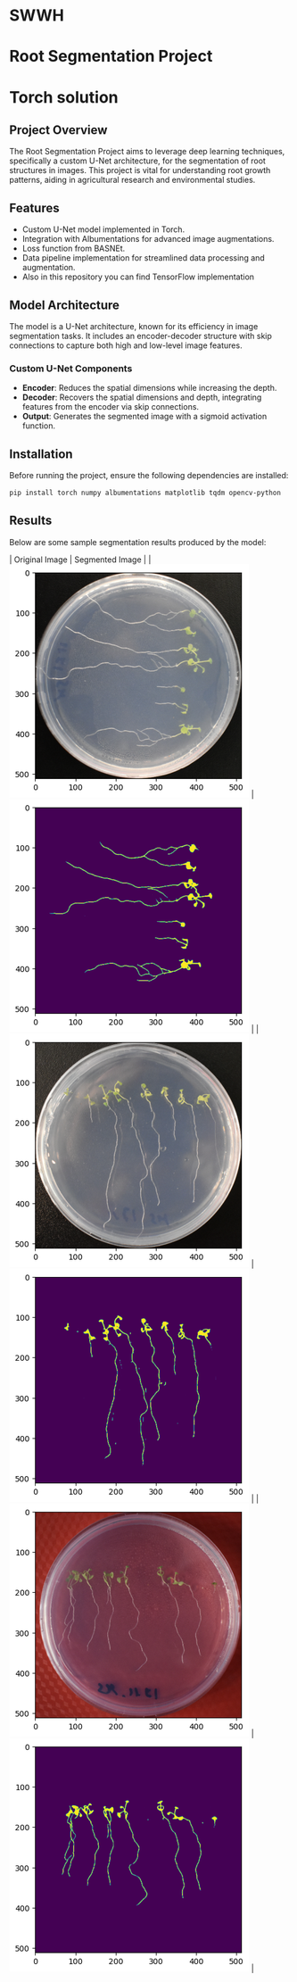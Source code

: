 # SWWH
# Root Segmentation Project
# Torch solution

## Project Overview
The Root Segmentation Project aims to leverage deep learning techniques, specifically a custom U-Net architecture, for the segmentation of root structures in images. This project is vital for understanding root growth patterns, aiding in agricultural research and environmental studies.

## Features
- Custom U-Net model implemented in Torch.
- Integration with Albumentations for advanced image augmentations.
- Loss function from BASNEt.
- Data pipeline implementation for streamlined data processing and augmentation.
- Also in this repository you can find TensorFlow implementation 

## Model Architecture
The model is a U-Net architecture, known for its efficiency in image segmentation tasks. It includes an encoder-decoder structure with skip connections to capture both high and low-level image features.

### Custom U-Net Components
- **Encoder**: Reduces the spatial dimensions while increasing the depth.
- **Decoder**: Recovers the spatial dimensions and depth, integrating features from the encoder via skip connections.
- **Output**: Generates the segmented image with a sigmoid activation function.

## Installation

Before running the project, ensure the following dependencies are installed:
```bash
pip install torch numpy albumentations matplotlib tqdm opencv-python
```

## Results

Below are some sample segmentation results produced by the model:

| Original Image | Segmented Image |
| ![Original Image 1](images/image1.png) | ![Segmented Image 1](images/segment1.png) |
| ![Original Image 2](images/image2.png) | ![Segmented Image 2](images/segment2.png) |
| ![Original Image 3](images/image3.png) | ![Segmented Image 3](images/segment3.png) |